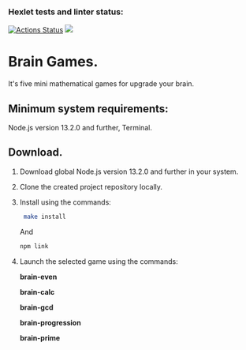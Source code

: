 ### Hexlet tests and linter status:
[![Actions Status](https://github.com/IamUnranked/frontend-project-44/workflows/hexlet-check/badge.svg)](https://github.com/IamUnranked/frontend-project-44/actions)
<a href="https://codeclimate.com/github/IamUnranked/frontend-project-44/maintainability"><img src="https://api.codeclimate.com/v1/badges/d9a9f931105fdb124a32/maintainability" /></a>

# Brain Games. #

It's five mini mathematical games for upgrade your brain.

## Minimum system requirements: ##

Node.js version 13.2.0 and further, Terminal. 

 ## Download. ##
 1. Download global Node.js version 13.2.0 and further in your system.


2. Clone the created project repository locally.


3. Install using the commands:
   
   ```bash
    make install
    ```
    And 
    ```bash
    npm link
    ```


4. Launch the selected game using the commands:
  
      **brain-even**

      **brain-calc**

      **brain-gcd**

      **brain-progression**

      **brain-prime**

